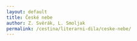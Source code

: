 ```yaml
---
layout: default
title: České nebe
author: Z. Svěrák, L. Smoljak
permalink: /cestina/literarni-dila/ceske-nebe/
---
```

